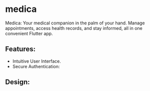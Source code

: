 # medica

Medica: Your medical companion in the palm of your hand. Manage appointments, access health records, and stay informed, all in one convenient Flutter app.

## Features:
 - Intuitive User Interface.
 - Secure Authentication:

## Design: 


